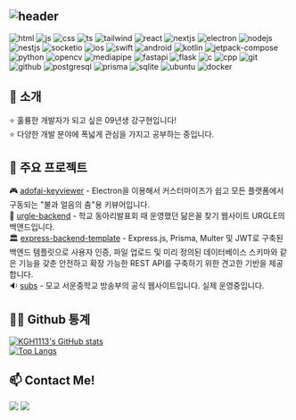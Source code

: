 ![header](https://capsule-render.vercel.app/api?type=blur&color=gradient&height=200&section=header&text=KGH1113)   
---

![html](https://img.shields.io/badge/HTML5-E34F26?style=for-the-badge&logo=HTML5&logoColor=white)
![js](https://img.shields.io/badge/JS-F7DF1E?style=for-the-badge&logo=JavaScript&logoColor=white)
![css](https://img.shields.io/badge/CSS-663399?style=for-the-badge&logo=css&logoColor=white)
![ts](https://img.shields.io/badge/TS-3178C6?style=for-the-badge&logo=TypeScript&logoColor=white)
![tailwind](https://img.shields.io/badge/TailwindCSSS-06B6D4?style=for-the-badge&logo=tailwindcss&logoColor=white)
![react](https://img.shields.io/badge/React-61DAFB?style=for-the-badge&logo=React&logoColor=white)
![nextjs](https://img.shields.io/badge/Next.js-000?style=for-the-badge&logo=nextdotjs&logoColor=white)
![electron](https://img.shields.io/badge/Electron-47848F?style=for-the-badge&logo=electron&logoColor=white)
![nodejs](https://img.shields.io/badge/Node.js-5FA04E?style=for-the-badge&logo=nodedotjs&logoColor=white)
![nestjs](https://img.shields.io/badge/Nest.js-E0234E?style=for-the-badge&logo=nestjs&logoColor=white)
![socketio](https://img.shields.io/badge/Socket.io-010101?style=for-the-badge&logo=socketdotio&logoColor=white)
![ios](https://img.shields.io/badge/iOS-000?style=for-the-badge&logo=iOS&logoColor=white)
![swift](https://img.shields.io/badge/Swift-F05138?style=for-the-badge&logo=Swift&logoColor=white)
![android](https://img.shields.io/badge/Android-3DDC84?style=for-the-badge&logo=Android&logoColor=white)
![kotlin](https://img.shields.io/badge/Kotlin-7F52FF?style=for-the-badge&logo=kotlin&logoColor=white)
![jetpack-compose](https://img.shields.io/badge/jetpackcompose-4285F4?style=for-the-badge&logo=jetpackcompose&logoColor=white)
![python](https://img.shields.io/badge/Python-3776AB?style=for-the-badge&logo=Python&logoColor=white)
![opencv](https://img.shields.io/badge/OpenCV-5C3EE8?style=for-the-badge&logo=OpenCV&logoColor=white)
![mediapipe](https://img.shields.io/badge/Mediapipe-0097A7?style=for-the-badge&logo=Mediapipe&logoColor=white)
![fastapi](https://img.shields.io/badge/FastAPI-009688?style=for-the-badge&logo=FastAPI&logoColor=white)
![flask](https://img.shields.io/badge/Flask-3BABC3?style=for-the-badge&logo=Flask&logoColor=white)
![c](https://img.shields.io/badge/C-A8B9CC?style=for-the-badge&logo=c&logoColor=white)
![cpp](https://img.shields.io/badge/C++-00599C?style=for-the-badge&logo=cplusplus&logoColor=white)
![git](https://img.shields.io/badge/Git-F05032?style=for-the-badge&logo=git&logoColor=white)
![github](https://img.shields.io/badge/Github-181717?style=for-the-badge&logo=Github&logoColor=white)
![postgresql](https://img.shields.io/badge/PostgreSQL-4169E1?style=for-the-badge&logo=postgresql&logoColor=white)
![prisma](https://img.shields.io/badge/Prisma-2D3748?style=for-the-badge&logo=prisma&logoColor=white)
![sqlite](https://img.shields.io/badge/SQLite-003B57?style=for-the-badge&logo=sqlite&logoColor=white)
![ubuntu](https://img.shields.io/badge/Ubuntu-E95420?style=for-the-badge&logo=ubuntu&logoColor=white)
![docker](https://img.shields.io/badge/Docker-2496ED?style=for-the-badge&logo=Docker&logoColor=white)

🚀 소개
---
⭐️ 훌륭한 개발자가 되고 싶은 09년생 강구현입니다!   
⭐️ 다양한 개발 분야에 폭넓게 관심을 가지고 공부하는 중입니다.

   
📌 주요 프로젝트
---
🎮 [adofai-keyviewer](https://github.com/KGH1113/adofai-keyviewer) - Electron을 이용해서 커스터마이즈가 쉽고 모든 플랫폼에서 구동되는 "불과 얼음의 춤"용 키뷰어입니다.   
🤠 [urgle-backend](https://github.com/KGH1113/urgle-backend) - 학교 동아리발표회 때 운영했던 닮은꼴 찾기 웹사이트 URGLE의 백앤드입니다.   
🏛️ [express-backend-template](https://github.com/KGH1113/express-backend-template) - Express.js, Prisma, Multer 및 JWT로 구축된 백엔드 템플릿으로 사용자 인증, 파일 업로드 및 미리 정의된 데이터베이스 스키마와 같은 기능을 갖춘 안전하고 확장 가능한 REST API를 구축하기 위한 견고한 기반을 제공합니다.   
🔉 [subs](https://github.com/KGH1113/subs) - 모교 서운중학교 방송부의 공식 웹사이트입니다. 실제 운영중입니다.



🧑‍💻 Github 통계
---
[![KGH1113's GitHub stats](https://github-readme-stats.vercel.app/api?username=KGH1113&show_icons=true&theme=radical)](https://github.com/anuraghazra/github-readme-stats)   
[![Top Langs](https://github-readme-stats.vercel.app/api/top-langs/?username=KGH1113&show_icons=true&theme=radical)](https://github.com/anuraghazra/github-readme-stats)


📫 Contact Me!
---
<a href="https://www.instagram.com/kgh_guhyeon/"><img src="https://img.shields.io/badge/Instagram-E4405F?style=flat-square&logo=Instagram&logoColor=white"/></a>
<a href="https://www.instagram.com/kgh_guhyeon/"><img src="https://img.shields.io/badge/Discord-5865F2?style=flat-square&logo=Discord&logoColor=white"/></a>
